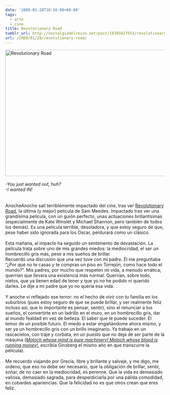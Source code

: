 ```yaml
---
date: '2009-01-28T10:16:00+00:00'
tags:
  - arte
  - cine
title: Revolutionary Road
tumblr_url: http://nostalgiadelreino.net/post/18785827553/revolutionary-road
url: /2009/01/28/revolutionary-road/
---
```


<p><img src="http://nostalgiadelreino.net/blog/wp-content/uploads/2009/01/revolutionary_road_022-1024x682.jpg" alt="Revolutionary Road" title="Revolutionary Road" width="600" height="400" class="aligncenter size-large wp-image-178"/><br/><br/><em>-You just wanted out, huh?<br/>-I wanted IN!</em><br/><br/><br/>AnocheAnoche salí terriblemente impactado del cine, tras ver <a href="http://www.imdb.com/title/tt0959337/">Revolutionary Road</a>, la última (y mejor) película de Sam Mendes. Impactado tras ver una grandísima película, con un guión perfecto, unas actuaciones brillantísimas (especialmente de Kate Winslet y Michael Shannon, pero también de todos los demás). Es una película terrible, desoladora, y que estoy seguro de que, pese haber sido ignorada para los Oscar, perdurará como un clásico.<br/><br/>Esta mañana, al impacto ha seguido un sentimiento de devastación. La película trata sobre uno de mis grandes miedos: la mediocridad, el ser un hombrecillo gris más, pese a mis sueños de brillar.<br/>Recuerdo una discusión que una vez tuve con mi padre. Él me preguntaba &ldquo;¿Por qué no te casas y te compras un piso en Torrejón, como hace todo el mundo?&rdquo;. Mis padres, por mucho que respeten mi vida, a menudo errática, querrían que llevara una existencia más normal. Querrían, sobre todo, nietos, que ya tienen edad de tener y que yo no he podido ni querido darles. Le dije a mi padre que yo no quería esa vida.<br/><br/>Y anoche vi reflejado ese terror: no el hecho de vivir con tu familia en los suburbios (pues estoy seguro de que se puede brillar, y ser realmente feliz incluso así, que lo importante es pensar, sentir), sino el renunciar a tus sueños, el convertirte en un ladrillo en el muro, en un hombrecillo gris, dar al mundo fealdad en vez de belleza. El saber que te puede suceder. El temor de un posible futuro. El miedo a estar engañándome ahora mismo, y ser ya un hombrecillo gris con un brillo imaginario. Ya trabajo en un rascacielos, con traje y corbata, en un puesto que no deja de ser parte de la máquina (<em><a href="http://nostalgiadelreino.net/howl-ii-allen-ginsberg/">Moloch whose mind is pure machinery! Moloch whose blood is running money!</a></em>, escribía Ginsberg el mismo año en que transcurre la película).<br/><br/>Me recuerdo viajando por Grecia, libre y brillante y salvaje, y me digo, me ordeno, que eso no debe ser necesario, que la obligación de brillar, sentir, soñar, de no caer en la mediocridad, es perenne. Que la vida es demasiado valiosa, demasiado sagrada, para desperdiciarla por una pálida comodidad, en cobardes apariencias. Que la felicidad no es que otros crean que eres feliz.</p><div class="blogger-post-footer"><img width="1" height="1" src="https://blogger.googleusercontent.com/tracker/1180118427259117074-6760548653549069158?l=nostalgiadelreino.blogspot.com" alt=""/></div>